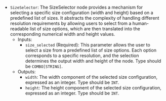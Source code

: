 - `SizeSelector`: The SizeSelector node provides a mechanism for selecting a specific size configuration (width and height) based on a predefined list of sizes. It abstracts the complexity of handling different resolution requirements by allowing users to select from a human-readable list of size options, which are then translated into the corresponding numerical width and height values.
    - Inputs:
        - `size_selected` (Required): This parameter allows the user to select a size from a predefined list of size options. Each option corresponds to a specific resolution, and the selection determines the output width and height of the node. Type should be `COMBO[STRING]`.
    - Outputs:
        - `width`: The width component of the selected size configuration, expressed as an integer. Type should be `INT`.
        - `height`: The height component of the selected size configuration, expressed as an integer. Type should be `INT`.
